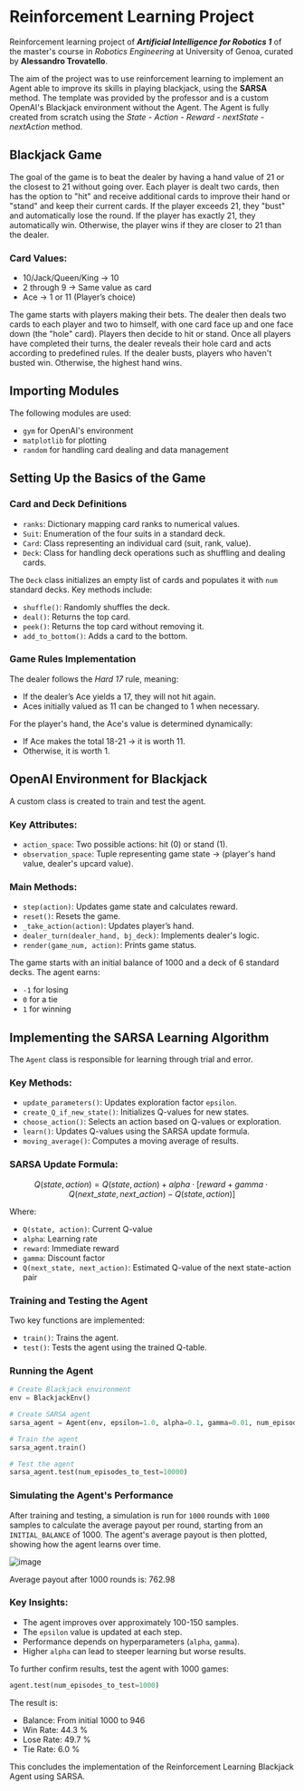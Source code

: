 # Reinforcement Learning Project

Reinforcement learning project of ***Artificial Intelligence for Robotics 1*** of the master's course in *Robotics Engineering* at University of Genoa, curated by **Alessandro Trovatello**.

The aim of the project was to use reinforcement learning to implement an Agent able to improve its skills in playing blackjack, using the **SARSA** method. The template was provided by the professor and is a custom OpenAI's Blackjack environment without the Agent. The Agent is fully created from scratch using the *State - Action - Reward - nextState - nextAction* method.

## Blackjack Game

The goal of the game is to beat the dealer by having a hand value of 21 or the closest to 21 without going over. Each player is dealt two cards, then has the option to "hit" and receive additional cards to improve their hand or "stand" and keep their current cards. If the player exceeds 21, they "bust" and automatically lose the round. If the player has exactly 21, they automatically win. Otherwise, the player wins if they are closer to 21 than the dealer.

### Card Values:
- 10/Jack/Queen/King → 10
- 2 through 9 → Same value as card
- Ace → 1 or 11 (Player’s choice)

The game starts with players making their bets. The dealer then deals two cards to each player and two to himself, with one card face up and one face down (the "hole" card). Players then decide to hit or stand. Once all players have completed their turns, the dealer reveals their hole card and acts according to predefined rules. If the dealer busts, players who haven't busted win. Otherwise, the highest hand wins.

## Importing Modules

The following modules are used:
- `gym` for OpenAI's environment
- `matplotlib` for plotting
- `random` for handling card dealing and data management

## Setting Up the Basics of the Game

### Card and Deck Definitions

- `ranks`: Dictionary mapping card ranks to numerical values.
- `Suit`: Enumeration of the four suits in a standard deck.
- `Card`: Class representing an individual card (suit, rank, value).
- `Deck`: Class for handling deck operations such as shuffling and dealing cards.

The `Deck` class initializes an empty list of cards and populates it with `num` standard decks. Key methods include:
- `shuffle()`: Randomly shuffles the deck.
- `deal()`: Returns the top card.
- `peek()`: Returns the top card without removing it.
- `add_to_bottom()`: Adds a card to the bottom.

### Game Rules Implementation

The dealer follows the *Hard 17* rule, meaning:
- If the dealer’s Ace yields a 17, they will not hit again.
- Aces initially valued as 11 can be changed to 1 when necessary.

For the player's hand, the Ace's value is determined dynamically:
- If Ace makes the total 18-21 → it is worth 11.
- Otherwise, it is worth 1.

## OpenAI Environment for Blackjack

A custom class is created to train and test the agent.

### Key Attributes:
- `action_space`: Two possible actions: hit (0) or stand (1).
- `observation_space`: Tuple representing game state → (player's hand value, dealer's upcard value).

### Main Methods:
- `step(action)`: Updates game state and calculates reward.
- `reset()`: Resets the game.
- `_take_action(action)`: Updates player’s hand.
- `dealer_turn(dealer_hand, bj_deck)`: Implements dealer's logic.
- `render(game_num, action)`: Prints game status.

The game starts with an initial balance of 1000 and a deck of 6 standard decks. The agent earns:
- `-1` for losing
- `0` for a tie
- `1` for winning

## Implementing the SARSA Learning Algorithm

The `Agent` class is responsible for learning through trial and error.

### Key Methods:
- `update_parameters()`: Updates exploration factor `epsilon`.
- `create_Q_if_new_state()`: Initializes Q-values for new states.
- `choose_action()`: Selects an action based on Q-values or exploration.
- `learn()`: Updates Q-values using the SARSA update formula.
- `moving_average()`: Computes a moving average of results.

### SARSA Update Formula:
```math
Q(state, action) = Q(state, action) + alpha \cdot [reward + gamma \cdot Q(next\_state, next\_action) - Q(state, action)]
```
Where:
- `Q(state, action)`: Current Q-value
- `alpha`: Learning rate
- `reward`: Immediate reward
- `gamma`: Discount factor
- `Q(next_state, next_action)`: Estimated Q-value of the next state-action pair

### Training and Testing the Agent

Two key functions are implemented:
- `train()`: Trains the agent.
- `test()`: Tests the agent using the trained Q-table.

### Running the Agent

```python
# Create Blackjack environment
env = BlackjackEnv()

# Create SARSA agent
sarsa_agent = Agent(env, epsilon=1.0, alpha=0.1, gamma=0.01, num_episodes_to_train=10000)

# Train the agent
sarsa_agent.train()

# Test the agent
sarsa_agent.test(num_episodes_to_test=10000)
```

### Simulating the Agent's Performance

After training and testing, a simulation is run for `1000` rounds with `1000` samples to calculate the average payout per round, starting from an `INITIAL_BALANCE` of 1000. The agent's average payout is then plotted, showing how the agent learns over time.

![image](https://github.com/user-attachments/assets/bbb21df3-6256-4810-a096-3e6b10858a08)

Average payout after 1000 rounds is: 762.98

### Key Insights:
- The agent improves over approximately 100-150 samples.
- The `epsilon` value is updated at each step.
- Performance depends on hyperparameters (`alpha`, `gamma`).
- Higher `alpha` can lead to steeper learning but worse results.

To further confirm results, test the agent with 1000 games:
```python
agent.test(num_episodes_to_test=1000)
```
The result is:

- Balance: From initial 1000 to 946
- Win Rate:  44.3 %
- Lose Rate:  49.7 %
- Tie Rate:  6.0 %

This concludes the implementation of the Reinforcement Learning Blackjack Agent using SARSA.

